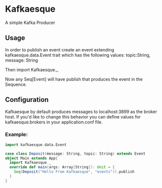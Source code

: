# Kafkaesque

A simple Kafka Producer

## Usage

In order to publish an event create an event extending kafkaesque.data.Event trait which has the following values:
topic:String, message: String

Then import Kafkaesque._

Now any Seq[Event] will have publish that produces the event in the Sequence.

## Configuration
Kafkaesque by default produces messages to localhost:3899 as the broker host. If you'd like to change this behavior you can define values for kafkaesque.brokers in your application.conf file.

### Example:

```scala
import kafkaesque.data.Event

case class Deposit(message: String, topic: String) extends Event
object Main extends App{
  import Kafkaesque._
  override def main(args: Array[String]): Unit = {
    Seq(Deposit("Hello From Kafkaesque", "events")).publish
  }
}
```
